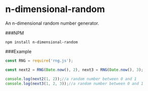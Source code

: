 # n-dimensional-random
An n-dimensional random number generator.

###NPM

```
npm install n-dimensional-random
```


###Example

```javascript
const RNG = require('rng.js');

const next2 = RNG(Date.now(), 2), next3 = RNG(Date.now(), 3);

console.log(next2(1, 2));//a random number between 0 and 1
console.log(next3(1, 2, 3));//a random number between 0 and 1
```

